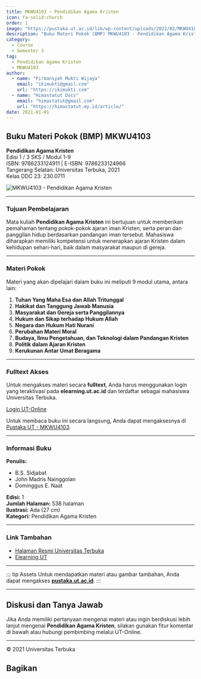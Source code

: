```yaml
--- 
title: MKWU4103 – Pendidikan Agama Kristen
icon: fa-solid:church
order: 1
image: "https://pustaka.ut.ac.id/lib/wp-content/uploads/2022/02/MKWU4103.jpg"
description: "Buku Materi Pokok (BMP) MKWU4103 - Pendidikan Agama Kristen"
category:
  - Course
  - Semester 3
tag:
  - Pendidikan Agama Kristen
  - MKWU4103
author:
  - name: "Firmansyah Mukti Wijaya"
    email: "ikimukti@gmail.com"
    url: "https://ikimukti.com"
  - name: "Himastatut Docs"
    email: "himastatut@gmail.com"
    url: "https://himastatut.my.id/article/"
date: 2021-01-01
--- 
```


## Buku Materi Pokok (BMP) MKWU4103

**Pendidikan Agama Kristen**  
Edisi 1 / 3 SKS / Modul 1-9  
ISBN: 9786233124911 | E-ISBN: 9786233124966  
Tangerang Selatan: Universitas Terbuka, 2021  
Kelas DDC 23: 230.0711  

![MKWU4103 - Pendidikan Agama Kristen](https://pustaka.ut.ac.id/lib/wp-content/uploads/2022/02/MKWU4103.jpg)

--- 

### Tujuan Pembelajaran

Mata kuliah **Pendidikan Agama Kristen** ini bertujuan untuk memberikan pemahaman tentang pokok-pokok ajaran iman Kristen, serta peran dan panggilan hidup berdasarkan pandangan iman tersebut. Mahasiswa diharapkan memiliki kompetensi untuk menerapkan ajaran Kristen dalam kehidupan sehari-hari, baik dalam masyarakat maupun di gereja.

--- 

### Materi Pokok

Materi yang akan dipelajari dalam buku ini meliputi 9 modul utama, antara lain:

1. **Tuhan Yang Maha Esa dan Allah Tritunggal**
2. **Hakikat dan Tanggung Jawab Manusia**
3. **Masyarakat dan Gereja serta Panggilannya**
4. **Hukum dan Sikap terhadap Hukum Allah**
5. **Negara dan Hukum Hati Nurani**
6. **Perubahan Materi Moral**
7. **Budaya, Ilmu Pengetahuan, dan Teknologi dalam Pandangan Kristen**
8. **Politik dalam Ajaran Kristen**
9. **Kerukunan Antar Umat Beragama**

--- 

### Fulltext Akses

Untuk mengakses materi secara **fulltext**, Anda harus menggunakan login yang teraktivasi pada **elearning.ut.ac.id** dan terdaftar sebagai mahasiswa Universitas Terbuka.

[Login UT-Online](http://elearning.ut.ac.id)

Untuk membaca buku ini secara langsung, Anda dapat mengaksesnya di [Pustaka UT - MKWU4103](https://pustaka.ut.ac.id/lib/mkwu4103-pendidikan-agama-kristen/).

--- 

### Informasi Buku

**Penulis:**  
- B.S. Sidjabat  
- John Madris Nainggolan  
- Dominggus E. Naat  

**Edisi:** 1  
**Jumlah Halaman:** 538 halaman  
**Ilustrasi:** Ada (27 cm)  
**Kategori:** Pendidikan Agama Kristen  

--- 

### Link Tambahan

- [Halaman Resmi Universitas Terbuka](https://www.ut.ac.id)
- [Elearning UT](http://elearning.ut.ac.id)

--- 

::: tip Assets
Untuk mendapatkan materi atau gambar tambahan, Anda dapat mengakses **[pustaka.ut.ac.id](https://pustaka.ut.ac.id)**.
:::

--- 

## Diskusi dan Tanya Jawab

Jika Anda memiliki pertanyaan mengenai materi atau ingin berdiskusi lebih lanjut mengenai **Pendidikan Agama Kristen**, silakan gunakan fitur komentar di bawah atau hubungi pembimbing melalui UT-Online.

--- 

<footer>
  <p>© 2021 Universitas Terbuka</p>
</footer>


## Bagikan
<Share colorful />
<GitContributors />
<GitChangelog />
